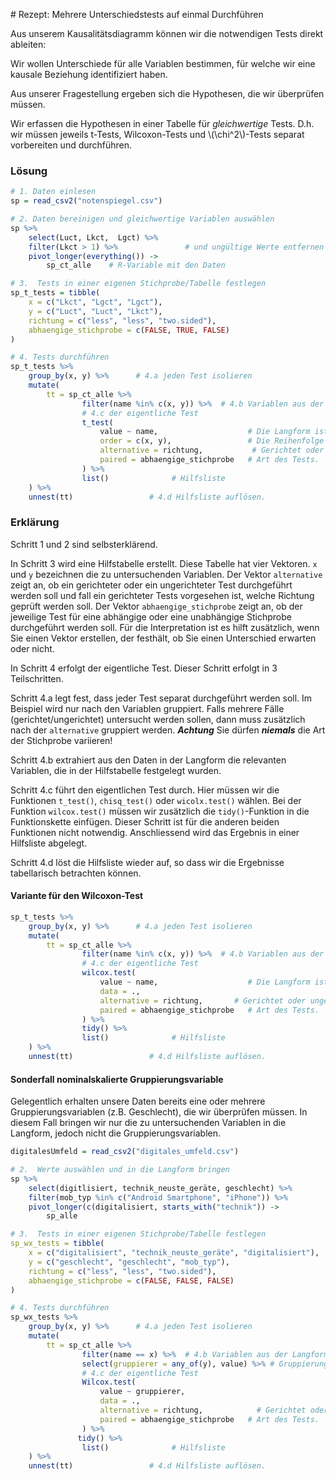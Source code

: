 # Rezept: Mehrere Unterschiedstests auf einmal Durchführen

Aus unserem Kausalitätsdiagramm können wir die notwendigen Tests direkt ableiten: 

Wir wollen Unterschiede für alle Variablen bestimmen, für welche wir eine kausale Beziehung identifiziert haben.

Aus unserer Fragestellung ergeben sich die Hypothesen, die wir überprüfen müssen.

Wir erfassen die Hypothesen in einer Tabelle für *gleichwertige* Tests. D.h. wir müssen jeweils t-Tests, Wilcoxon-Tests und \\(\chi^2\\)-Tests separat vorbereiten und durchführen. 

### Lösung

```R
# 1. Daten einlesen
sp = read_csv2("notenspiegel.csv")

# 2. Daten bereinigen und gleichwertige Variablen auswählen
sp %>%
    select(Luct, Lkct,  Lgct) %>%
    filter(Lkct > 1) %>%               # und ungültige Werte entfernen
    pivot_longer(everything()) ->
        sp_ct_alle    # R-Variable mit den Daten

# 3.  Tests in einer eigenen Stichprobe/Tabelle festlegen
sp_t_tests = tibble(
    x = c("Lkct", "Lgct", "Lgct"), 
    y = c("Luct", "Luct", "Lkct"),
    richtung = c("less", "less", "two.sided"),
    abhaengige_stichprobe = c(FALSE, TRUE, FALSE)
) 

# 4. Tests durchführen
sp_t_tests %>% 
    group_by(x, y) %>%      # 4.a jeden Test isolieren
    mutate(
        tt = sp_ct_alle %>% 
                filter(name %in% c(x, y)) %>%  # 4.b Variablen aus der Langform extrahieren
                # 4.c der eigentliche Test
                t_test(
                    value ~ name,                    # Die Langform ist immer gleich 
                    order = c(x, y),                 # Die Reihenfolge für gerichtete Hypothesen
                    alternative = richtung,           # Gerichtet oder ungerichtet?
                    paired = abhaengige_stichprobe   # Art des Tests.
                ) %>% 
                list()              # Hilfsliste 
    ) %>% 
    unnest(tt)                 # 4.d Hilfsliste auflösen.
```

### Erklärung

Schritt 1 und 2 sind selbsterklärend. 

In Schritt 3 wird eine Hilfstabelle erstellt. Diese Tabelle hat vier Vektoren. `x` und `y` bezeichnen die zu untersuchenden Variablen. Der Vektor `alternative` zeigt an, ob ein gerichteter oder ein ungerichteter Test durchgeführt werden soll und fall ein gerichteter Tests vorgesehen ist, welche Richtung geprüft werden soll. Der Vektor `abhaengige_stichprobe` zeigt an, ob der jeweilige Test für eine abhängige oder eine unabhängige Stichprobe durchgeführt werden soll. Für die Interpretation ist es hilft zusätzlich, wenn Sie einen Vektor erstellen, der festhält, ob Sie einen Unterschied erwarten oder nicht.

In Schritt 4 erfolgt der eigentliche Test. Dieser Schritt erfolgt in 3 Teilschritten.

Schritt 4.a legt fest, dass jeder Test separat durchgeführt werden soll. Im Beispiel wird nur nach den Variablen gruppiert. Falls mehrere Fälle (gerichtet/ungerichtet) untersucht werden sollen, dann muss zusätzlich nach der `alternative` gruppiert werden. ***Achtung*** Sie dürfen ***niemals*** die Art der Stichprobe variieren!

Schritt 4.b extrahiert aus den Daten in der Langform die relevanten Variablen, die in der Hilfstabelle festgelegt wurden. 

Schritt 4.c führt den eigentlichen Test durch. Hier müssen wir die Funktionen `t_test()`, `chisq_test()` oder `wicolx.test()` wählen. Bei der Funktion `wilcox.test()` müssen wir zusätzlich die `tidy()`-Funktion in die Funktionskette einfügen. Dieser Schritt ist für die anderen beiden Funktionen nicht notwendig. Anschliessend wird das Ergebnis in einer Hilfsliste abgelegt. 

Schritt 4.d löst die Hilfsliste wieder auf, so dass wir die Ergebnisse tabellarisch betrachten können. 

#### Variante für den Wilcoxon-Test

```R
sp_t_tests %>% 
    group_by(x, y) %>%      # 4.a jeden Test isolieren
    mutate(
        tt = sp_ct_alle %>% 
                filter(name %in% c(x, y)) %>%  # 4.b Variablen aus der Langform extrahieren
                # 4.c der eigentliche Test
                wilcox.test(
                    value ~ name,                    # Die Langform ist immer gleich 
                    data = .,
                    alternative = richtung,       # Gerichtet oder ungerichtet?
                    paired = abhaengige_stichprobe   # Art des Tests.
                ) %>% 
                tidy() %>%
                list()              # Hilfsliste 
    ) %>% 
    unnest(tt)                 # 4.d Hilfsliste auflösen.
```


#### Sonderfall nominalskalierte Gruppierungsvariable

Gelegentlich erhalten unsere Daten bereits eine oder mehrere Gruppierungsvariablen (z.B. Geschlecht), die wir überprüfen müssen. In diesem Fall bringen wir nur die zu untersuchenden Variablen in die Langform, jedoch nicht die Gruppierungsvariablen.


```R
digitalesUmfeld = read_csv2("digitales_umfeld.csv")

# 2.  Werte auswählen und in die Langform bringen
sp %>%
    select(digitlisiert, technik_neuste_geräte, geschlecht) %>%
    filter(mob_typ %in% c("Android Smartphone", "iPhone")) %>%
    pivot_longer(c(digitalisiert, starts_with("technik")) ->
        sp_alle

# 3.  Tests in einer eigenen Stichprobe/Tabelle festlegen
sp_wx_tests = tibble(
    x = c("digitalisiert", "technik_neuste_geräte", "digitalisiert"), 
    y = c("geschlecht", "geschlecht", "mob_typ"),
    richtung = c("less", "less", "two.sided"),
    abhaengige_stichprobe = c(FALSE, FALSE, FALSE)
) 

# 4. Tests durchführen
sp_wx_tests %>% 
    group_by(x, y) %>%      # 4.a jeden Test isolieren
    mutate(
        tt = sp_ct_alle %>% 
                filter(name == x) %>%  # 4.b Variablen aus der Langform extrahieren
                select(gruppierer = any_of(y), value) %>% # Gruppierungsvariable vereinheitlichen und Werte auswählen
                # 4.c der eigentliche Test
                Wilcox.test(
                    value ~ gruppierer,    
                    data = .,       
                    alternative = richtung,            # Gerichtet oder ungerichtet?
                    paired = abhaengige_stichprobe   # Art des Tests.
                ) %>% 
               tidy() %>% 
                list()              # Hilfsliste 
    ) %>% 
    unnest(tt)                 # 4.d Hilfsliste auflösen.
```



$$ $$
